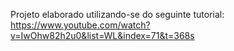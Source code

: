 Projeto elaborado utilizando-se do seguinte tutorial: https://www.youtube.com/watch?v=IwOhw82h2u0&list=WL&index=71&t=368s
